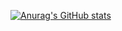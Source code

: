 [![Anurag's GitHub stats](https://github-readme-stats.vercel.app/api?username=mymoonyue&hide=contribs,prs)](https://github.com/anuraghazra/github-readme-stats)
